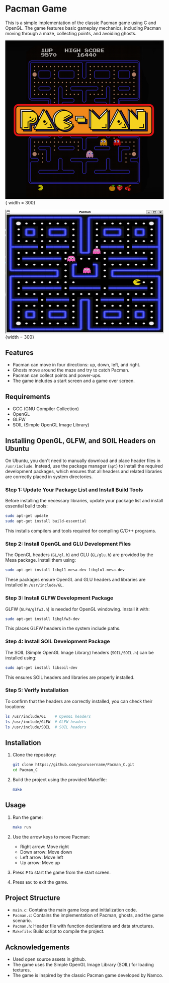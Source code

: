 # Pacman Game

This is a simple implementation of the classic Pacman game using C and OpenGL. The game features basic gameplay mechanics, including Pacman moving through a maze, collecting points, and avoiding ghosts.

![](Textures/screen.jpg){ width = 300}

![](Textures/Pacman.png) {width = 300}

## Features

- Pacman can move in four directions: up, down, left, and right.
- Ghosts move around the maze and try to catch Pacman.
- Pacman can collect points and power-ups.
- The game includes a start screen and a game over screen.

## Requirements

- GCC (GNU Compiler Collection)
- OpenGL
- GLFW
- SOIL (Simple OpenGL Image Library)

## Installing OpenGL, GLFW, and SOIL Headers on Ubuntu

On Ubuntu, you don't need to manually download and place header files in `/usr/include`. Instead, use the package manager (`apt`) to install the required development packages, which ensures that all headers and related libraries are correctly placed in system directories.

### Step 1: Update Your Package List and Install Build Tools
Before installing the necessary libraries, update your package list and install essential build tools:

```bash
sudo apt-get update
sudo apt-get install build-essential
```

This installs compilers and tools required for compiling C/C++ programs.

### Step 2: Install OpenGL and GLU Development Files
The OpenGL headers (`GL/gl.h`) and GLU (`GL/glu.h`) are provided by the Mesa package. Install them using:

```bash
sudo apt-get install libgl1-mesa-dev libglu1-mesa-dev
```

These packages ensure OpenGL and GLU headers and libraries are installed in `/usr/include/GL`.

### Step 3: Install GLFW Development Package
GLFW (`GLFW/glfw3.h`) is needed for OpenGL windowing. Install it with:

```bash
sudo apt-get install libglfw3-dev
```

This places GLFW headers in the system include paths.

### Step 4: Install SOIL Development Package
The SOIL (Simple OpenGL Image Library) headers (`SOIL/SOIL.h`) can be installed using:

```bash
sudo apt-get install libsoil-dev
```

This ensures SOIL headers and libraries are properly installed.

### Step 5: Verify Installation
To confirm that the headers are correctly installed, you can check their locations:

```bash
ls /usr/include/GL    # OpenGL headers
ls /usr/include/GLFW  # GLFW headers
ls /usr/include/SOIL  # SOIL headers
```

## Installation

1. Clone the repository:
    ```sh
    git clone https://github.com/yourusername/Pacman_C.git
    cd Pacman_C
    ```

2. Build the project using the provided Makefile:
    ```sh
    make
    ```

## Usage

1. Run the game:
    ```sh
    make run
    ```

2. Use the arrow keys to move Pacman:
    - Right arrow: Move right
    - Down arrow: Move down
    - Left arrow: Move left
    - Up arrow: Move up

3. Press `P` to start the game from the start screen.

4. Press `ESC` to exit the game.

## Project Structure

- `main.c`: Contains the main game loop and initialization code.
- `Pacman.c`: Contains the implementation of Pacman, ghosts, and the game scenario.
- `Pacman.h`: Header file with function declarations and data structures.
- `Makefile`: Build script to compile the project.


## Acknowledgements

- Used open source assets in github.
- The game uses the Simple OpenGL Image Library (SOIL) for loading textures.
- The game is inspired by the classic Pacman game developed by Namco.
